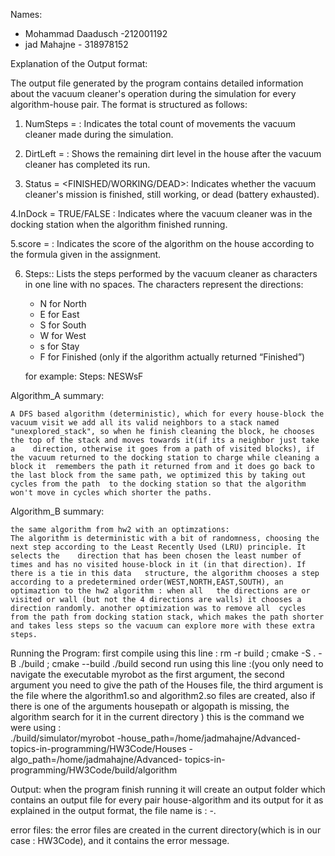 Names:
- Mohammad Daadusch -212001192
- jad Mahajne - 318978152


Explanation of the Output format:

The output file generated by the program contains detailed information about the vacuum cleaner's operation during the simulation for every algorithm-house pair. The format is structured as follows:

1. NumSteps = <NUMBER>: Indicates the total count of movements the vacuum cleaner made during the simulation.

2. DirtLeft = <NUMBER>: Shows the remaining dirt level in the house after the vacuum cleaner has completed its run.

3. Status = <FINISHED/WORKING/DEAD>: Indicates whether the vacuum cleaner's mission is finished, still working, or dead (battery exhausted).

4.InDock = TRUE/FALSE : Indicates where the vacuum cleaner was in the docking station when the algorithm finished running.

5.score = <NUMBER> : Indicates the score of the algorithm on the house according to the formula given in the assignment.

6. Steps:: Lists the steps performed by the vacuum cleaner as characters in one line with no spaces. The characters represent the   directions:
    - N for North
    - E for East
    - S for South
    - W for West
    - s for Stay
    - F for Finished (only if the algorithm actually returned “Finished”)

    for example:
        Steps:
    NESWsF

Algorithm_A summary:

	A DFS based algorithm (deterministic), which for every house-block the vacuum visit we add all its valid neighbors to a stack named 	"unexplored_stack", so when he finish cleaning the block, he chooses the top of the stack and moves towards it(if its a neighbor just take a 	direction, otherwise it goes from a path of visited blocks), if the vacuum returned to the docking station to charge while cleaning a block it 	remembers the path it returned from and it does go back to the last block from the same path, we optimized this by taking out cycles from the path 	to the docking station so that the algorithm won't move in cycles which shorter the paths.

Algorithm_B summary:

	the same algorithm from hw2 with an optimzations:
	The algorithm is deterministic with a bit of randomness, choosing the next step according to the Least Recently Used (LRU) principle. It selects the 	direction that has been chosen the least number of times and has no visited house-block in it (in that direction). If there is a tie in this data 	structure, the algorithm chooses a step according to a predetermined order(WEST,NORTH,EAST,SOUTH), an optimaztion to the hw2 algorithm : when all 	the directions are or visited or wall (but not the 4 directions are walls) it chooses a direction randomly. another optimization was to remove all 	cycles from the path from docking station stack, which makes the path shorter and takes less steps so the vacuum can explore more with these extra 	steps.


Running the Program:
	first compile using this line :
		rm -r build ; cmake -S . -B ./build ; cmake --build ./build
	second run using this line :(you only need to navigate the executable myrobot as the first argument, the second argument you need to give the path 	of the Houses file, the third argument is the file where the algorithm1.so and algorithm2.so files are created, also if there is one of the 	arguments housepath or algopath is missing, the algorithm search for it in the current directory )
	this is the command we were using :  
		./build/simulator/myrobot -house_path=/home/jadmahajne/Advanced-topics-in-programming/HW3Code/Houses -algo_path=/home/jadmahajne/Advanced-		topics-in-programming/HW3Code/build/algorithm


Output: 
	when the program finish running it will create an output folder which contains an output file for every pair house-algorithm and its output for it 	as explained in the output format, the file name is : <housName>-<algorithmName>.

error files:
	the error files are created in the current directory(which is in our case : HW3Code), and it contains the error message.





